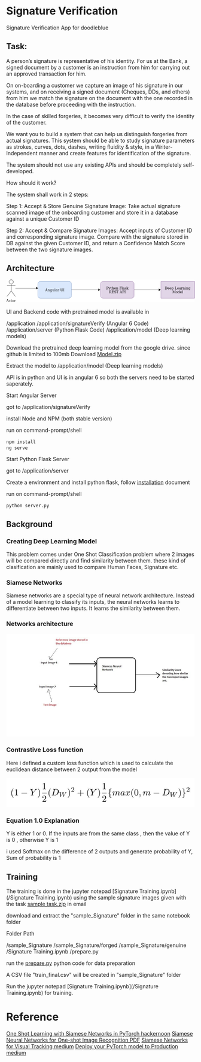 # Signature Verification
Signature Verification App for doodleblue

## Task:

A person’s signature is representative of his identity. For us at the Bank, a signed document by a customer is an instruction from him for carrying out an approved transaction for him.

On on-boarding a customer we capture an image of his signature in our systems, and on receiving a signed document (Cheques, DDs, and others) from him we match the signature on the document with the one recorded in the database before proceeding with the instruction.

In the case of skilled forgeries, it becomes very difficult to verify the identity of the customer.

We want you to build a system that can help us distinguish forgeries from actual signatures. This system should be able to study signature parameters as strokes, curves, dots, dashes, writing fluidity & style, in a Writer-Independent manner and create features for identification of the signature.

The system should not use any existing APIs and should be completely self-developed.

How should it work?

The system shall work in 2 steps:

Step 1: Accept & Store Genuine Signature Image: Take actual signature scanned image of the onboarding customer and store it in a database against a unique Customer ID

Step 2: Accept & Compare Signature Images: Accept inputs of Customer ID and corresponding signature image. Compare with the signature stored in DB against the given Customer ID, and return a Confidence Match Score between the two signature images.

## Architecture

![flow_1](assets/flow.png?raw=true "flow_1")

UI and Backend code with pretrained model is available in

<root>/application
<root>/application/signatureVerify (Angular 6 Code)
<root>/application/server (Python Flask Code)
<root>/application/model (Deep learning models)

Download the pretrained deep learning model from the google drive. since github is limited to 100mb
Download [Model.zip](https://drive.google.com/drive/folders/1lnBTFY5MdfzPlvL3qcg4d7APILLvuOB3?usp=sharing)

Extract the model to 
<root>/application/model (Deep learning models)

API is in python and UI is in angular 6 so both the servers need to be started saperately.

Start Angular Server

got to <root>/application/signatureVerify

install Node and NPM (both stable version)

run on command-prompt/shell
```
npm install
ng serve
```

Start Python Flask Server

got to <root>/application/server

Create a environment and install python flask, follow [installation](/installation) document


run on command-prompt/shell
```
python server.py
```

## Background

### Creating Deep Learning Model

This problem comes under One Shot Classification problem where 2 images will be compared directly and find similarity between them. these kind of clasification are mainly used to compare Human Faces, Signature etc.

### Siamese Networks

Siamese networks are a special type of neural network architecture. Instead of a model learning to classify its inputs, the neural networks learns to differentiate between two inputs. It learns the similarity between them.

### Networks architecture

![architecture_1](assets/network-architecture.jpg?raw=true "architecture_1")

### Contrastive Loss function

Here i defined a custom loss function which is used to calculate the euclidean distance between 2 output from the model

![loss_1](assets/loss.jpg?raw=true "loss_1")

### Equation 1.0 Explanation

Y is either 1 or 0. If the inputs are from the same class , then the value of Y is 0 , otherwise Y is 1

i used Softmax on the difference of 2 outputs and generate probability of Y, Sum of probability is 1

## Training

The training is done in the jupyter notepad [Signature Training.ipynb](/Signature Training.ipynb) using the sample signature images given with the task [sample task.zip](https://drive.google.com/file/d/1cfYpsc16CSqM1qGrMe4Ujx0MIyQc5AAb/view) in email

download and extract the "sample_Signature" folder in the same notebook folder

Folder Path

<Root>/sample_Signature
<Root>/sample_Signature/forged
<Root>/sample_Signature/genuine
<Root>/Signature Training.ipynb
<Root>/prepare.py

run the [prepare.py](/prepare.py) python code for data preparation

A CSV file "train_final.csv" will be created in "sample_Signature" folder 

Run the jupyter notepad [Signature Training.ipynb](/Signature Training.ipynb) for training.

# Reference

[One Shot Learning with Siamese Networks in PyTorch hackernoon](https://hackernoon.com/one-shot-learning-with-siamese-networks-in-pytorch-8ddaab10340e)
[Siamese Neural Networks for One-shot Image Recognition PDF](https://www.cs.cmu.edu/~rsalakhu/papers/oneshot1.pdf)
[Siamese Networks for Visual Tracking medium](https://medium.com/intel-student-ambassadors/siamese-networks-for-visual-tracking-96262eaaba77)
[Deploy your PyTorch model to Production medium](https://medium.com/datadriveninvestor/deploy-your-pytorch-model-to-production-f69460192217)




